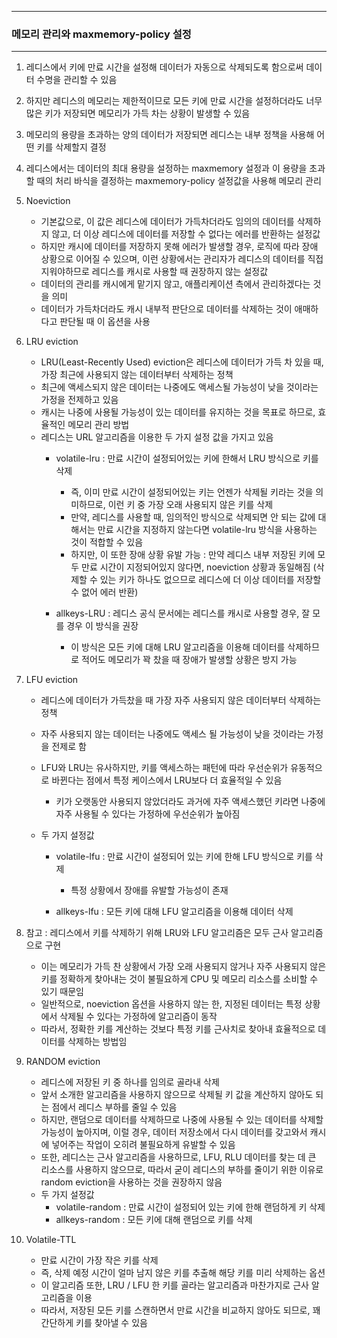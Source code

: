 -----
### 메모리 관리와 maxmemory-policy 설정
-----
1. 레디스에서 키에 만료 시간을 설정해 데이터가 자동으로 삭제되도록 함으로써 데이터 수명을 관리할 수 있음
2. 하지만 레디스의 메모리는 제한적이므로 모든 키에 만료 시간을 설정하더라도 너무 많은 키가 저장되면 메모리가 가득 차는 상황이 발생할 수 있음
3. 메모리의 용량을 초과하는 양의 데이터가 저장되면 레디스는 내부 정책을 사용해 어떤 키를 삭제할지 결정
4. 레디스에서는 데이터의 최대 용량을 설정하는 maxmemory 설정과 이 용량을 초과할 때의 처리 바식을 결정하는 maxmemory-policy 설정값을 사용해 메모리 관리
5. Noeviction
   - 기본값으로, 이 값은 레디스에 데이터가 가득차더라도 임의의 데이터를 삭제하지 않고, 더 이상 레디스에 데이터를 저장할 수 없다는 에러를 반환하는 설정값
   - 하지만 캐시에 데이터를 저장하지 못해 에러가 발생할 경우, 로직에 따라 장애 상황으로 이어질 수 있으며, 이런 상황에서는 관리자가 레디스의 데이터를 직접 지워야하므로 레디스를 캐시로 사용할 때 권장하지 않는 설정값
   - 데이터의 관리를 캐시에게 맡기지 않고, 애플리케이션 측에서 관리하겠다는 것을 의미
   - 데이터가 가득차더라도 캐시 내부적 판단으로 데이터를 삭제하는 것이 애매하다고 판단될 때 이 옵션을 사용
  
6. LRU eviction
   - LRU(Least-Recently Used) eviction은 레디스에 데이터가 가득 차 있을 때, 가장 최근에 사용되지 않는 데이터부터 삭제하는 정책
   - 최근에 액세스되지 않은 데이터는 나중에도 액세스될 가능성이 낮을 것이라는 가정을 전제하고 있음
   - 캐시는 나중에 사용될 가능성이 있는 데이터를 유지하는 것을 목표로 하므로, 효율적인 메모리 관리 방법
   - 레디스는 URL 알고리즘을 이용한 두 가지 설정 값을 가지고 있음
     + volatile-lru : 만료 시간이 설정되어있는 키에 한해서 LRU 방식으로 키를 삭제
       * 즉, 이미 만료 시간이 설정되어있는 키는 언젠가 삭제될 키라는 것을 의미하므로, 이런 키 중 가장 오래 사용되지 않은 키를 삭제
       * 만약, 레디스를 사용할 때, 임의적인 방식으로 삭제되면 안 되는 값에 대해서는 만료 시간을 지정하지 않는다면 volatile-lru 방식을 사용하는 것이 적합할 수 있음
       * 하지만, 이 또한 장애 상황 유발 가능 : 만약 레디스 내부 저장된 키에 모두 만료 시간이 지정되어있지 않다면, noeviction 상황과 동일해짐 (삭제할 수 있는 키가 하나도 없으므로 레디스에 더 이상 데이터를 저장할 수 없어 에러 반환)

     + allkeys-LRU : 레디스 공식 문서에는 레디스를 캐시로 사용할 경우, 잘 모를 경우 이 방식을 권장
       + 이 방식은 모든 키에 대해 LRU 알고리즘을 이용해 데이터를 삭제하므로 적어도 메모리가 꽉 찼을 때 장애가 발생할 상황은 방지 가능

7. LFU eviction
   - 레디스에 데이터가 가득찼을 때 가장 자주 사용되지 않은 데이터부터 삭제하는 정책
   - 자주 사용되지 않는 데이터는 나중에도 액세스 될 가능성이 낮을 것이라는 가정을 전제로 함
   - LFU와 LRU는 유사하지만, 키를 액세스하는 패턴에 따라 우선순위가 유동적으로 바뀐다는 점에서 특정 케이스에서 LRU보다 더 효율적일 수 있음
     + 키가 오랫동안 사용되지 않았더라도 과거에 자주 액세스했던 키라면 나중에 자주 사용될 수 있다는 가정하에 우선순위가 높아짐

   - 두 가지 설정값
     + volatile-lfu : 만료 시간이 설정되어 있는 키에 한해 LFU 방식으로 키를 삭제
       * 특정 상황에서 장애를 유발할 가능성이 존재

     + allkeys-lfu : 모든 키에 대해 LFU 알고리즘을 이용해 데이터 삭제

8. 참고 : 레디스에서 키를 삭제하기 위해 LRU와 LFU 알고리즘은 모두 근사 알고리즘으로 구현
   - 이는 메모리가 가득 찬 상황에서 가장 오래 사용되지 않거나 자주 사용되지 않은 키를 정확하게 찾아내는 것이 불필요하게 CPU 및 메모리 리소스를 소비할 수 있기 때문임
   - 일반적으로, noeviction 옵션을 사용하지 않는 한, 지정된 데이터는 특정 상황에서 삭제될 수 있다는 가정하에 알고리즘이 동작
   - 따라서, 정확한 키를 계산하는 것보다 특정 키를 근사치로 찾아내 효율적으로 데이터를 삭제하는 방법임

9. RANDOM eviction
    - 레디스에 저장된 키 중 하나를 임의로 골라내 삭제
    - 앞서 소개한 알고리즘을 사용하지 않으므로 삭제될 키 값을 계산하지 않아도 되는 점에서 레디스 부하를 줄일 수 있음
    - 하지만, 랜덤으로 데이터를 삭제하므로 나중에 사용될 수 있는 데이터를 삭제할 가능성이 높아지며, 이럴 경우, 데이터 저장소에서 다시 데이터를 갖고와서 캐시에 넣어주는 작업이 오히려 불필요하게 유발할 수 있음
    - 또한, 레디스는 근사 알고리즘을 사용하므로, LFU, RLU 데이터를 찾는 데 큰 리소스를 사용하지 않으므로, 따라서 굳이 레디스의 부하를 줄이기 위한 이유로 random eviction을 사용하는 것을 권장하지 않음
    - 두 가지 설정값
      + volatile-random : 만료 시간이 설정되어 있는 키에 한해 랜덤하게 키 삭제
      + allkeys-random : 모든 키에 대해 랜덤으로 키를 삭제

10. Volatile-TTL
     - 만료 시간이 가장 작은 키를 삭제
     - 즉, 삭제 예정 시간이 얼마 남지 않은 키를 추출해 해당 키를 미리 삭제하는 옵션
     - 이 알고리즘 또한, LRU / LFU 한 키를 골라는 알고리즘과 마찬가지로 근사 알고리즘을 이용
     - 따라서, 저장된 모든 키를 스캔하면서 만료 시간을 비교하지 않아도 되므로, 꽤 간단하게 키를 찾아낼 수 있음
